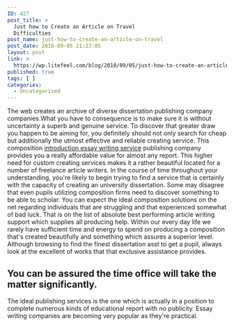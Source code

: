 ```yaml
---
ID: 427
post_title: >
  Just how to Create an Article on Travel
  Difficulties
post_name: just-how-to-create-an-article-on-travel
post_date: 2018-09-05 21:23:05
layout: post
link: >
  https://wp.litefeel.com/blog/2018/09/05/just-how-to-create-an-article-on-travel/
published: true
tags: [ ]
categories:
  - Uncategorized
---
```

<p>The web creates an archive of diverse dissertation publishing company companies.What you have to consequence is to make sure it is without uncertainty a superb and genuine service. To discover that greater draw you happen to be aiming for, you definitely should not only search for cheap but additionally the utmost effective and reliable creating service. This composition <a href="https://essayswritingonline.org">introduction essay writing service</a> publishing company provides you a really affordable value for almost any report. This higher need for custom creating services makes it a rather beautiful located for a number of freelance article writers. In the course of time throughout your understanding, you're likely to begin trying to find a service that is certainly with the capacity of creating an university dissertation. Some may disagree that even pupils utilizing composition firms need to discover something to be able to scholar. You can expect the ideal composition solutions on the net regarding individuals that are struggling and that experienced somewhat of bad luck. That is on the list of absolute best performing article writing support which supplies all producing help. Within our every day life we rarely have sufficient time and energy to spend on producing a composition that's created beautifully and something which assures a superior level. Although browsing to find the finest dissertation asst to get a pupil, always look at the excellent of works that that exclusive assistance provides.   <h2>You can be assured the time office will take the matter significantly.</h2><p>The ideal publishing services is the one which is actually in a position to complete numerous kinds of educational report with no publicity. Essay writing companies are becoming very popular as they're practical.